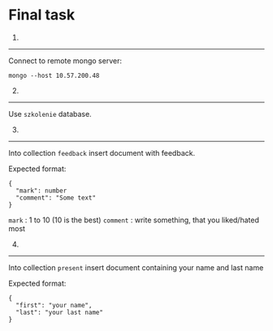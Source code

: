 Final task
==========

01.
---
Connect to remote mongo server:
```
mongo --host 10.57.200.48
```

02.
---
Use `szkolenie` database.

03.
---
Into collection `feedback` insert document with feedback.

Expected format:
```
{
  "mark": number
  "comment": "Some text"
}
```

`mark` : 1 to 10 (10 is the best)
`comment` : write something, that you liked/hated most

04.
---
Into collection `present` insert document containing your name and last name

Expected format:
```
{
  "first": "your name",
  "last": "your last name"
}
```